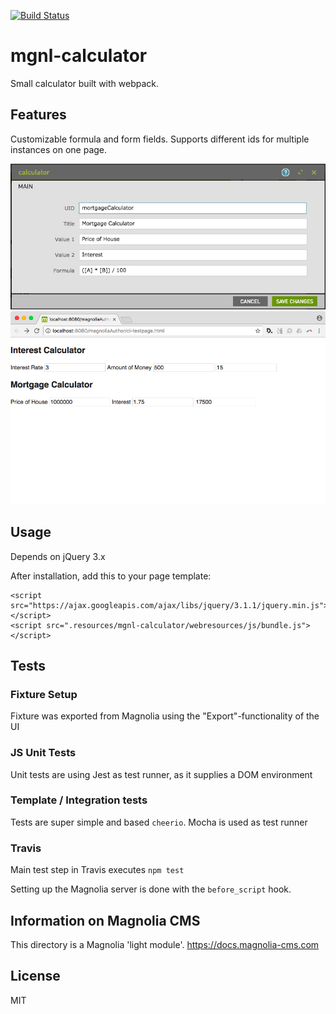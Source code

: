 [![Build Status](https://travis-ci.org/robertkowalski/mgnl-calculator.svg?branch=master)](https://travis-ci.org/robertkowalski/mgnl-calculator)

# mgnl-calculator

Small calculator built with webpack.


## Features

Customizable formula and form fields. Supports different ids for multiple instances on one page.

![](./preview-dialog.png)
![](./preview-rendered.png)


## Usage

Depends on jQuery 3.x

After installation, add this to your page template:

```
<script src="https://ajax.googleapis.com/ajax/libs/jquery/3.1.1/jquery.min.js"></script>
<script src=".resources/mgnl-calculator/webresources/js/bundle.js"></script>

```


## Tests

### Fixture Setup

Fixture was exported from Magnolia using the "Export"-functionality of the UI

### JS Unit Tests

Unit tests are using Jest as test runner, as it supplies a DOM environment

### Template / Integration tests

Tests are super simple and based `cheerio`. Mocha is used as test runner

### Travis

Main test step in Travis executes `npm test`

Setting up the Magnolia server is done with the `before_script` hook.


## Information on Magnolia CMS

This directory is a Magnolia 'light module'.
https://docs.magnolia-cms.com


## License

MIT
